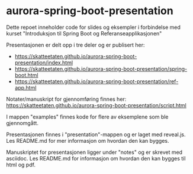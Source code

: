 # aurora-spring-boot-presentation

Dette repoet inneholder code for slides og eksempler i forbindelse med kurset "Introduksjon til Spring Boot og Referanseapplikasjonen"

Presentasjonen er delt opp i tre deler og er publisert her:

* https://skatteetaten.github.io/aurora-spring-boot-presentation/index.html
* https://skatteetaten.github.io/aurora-spring-boot-presentation/spring-boot.html
* https://skatteetaten.github.io/aurora-spring-boot-presentation/ref-app.html

Notater/manuskript for gjennomføring finnes her: https://skatteetaten.github.io/aurora-spring-boot-presentation/script.html 

I mappen "examples" finnes kode for flere av eksemplene som ble gjennomgått.

Presentasjonen finnes i "presentation"-mappen og er laget med reveal.js. Les README.md for mer informasjon om hvordan den kan bygges.

Manuskriptet for presentasjonen ligger under "notes" og er skrevet med asciidoc. Les README.md for informasjon om hvordan den kan bygges til html og pdf.
